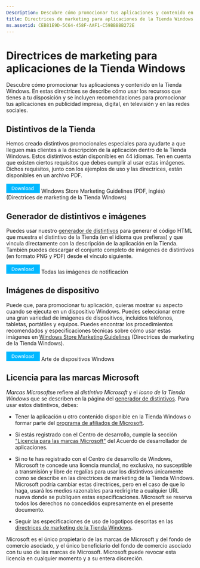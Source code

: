 ```yaml
---
Description: Descubre cómo promocionar tus aplicaciones y contenido en la Tienda Windows. En estas directrices se describe cómo usar los recursos que tienes a tu disposición y se incluyen recomendaciones para promocionar tus aplicaciones en publicidad impresa, digital, en televisión y en las redes sociales.
title: Directrices de marketing para aplicaciones de la Tienda Windows
ms.assetid: CEB81E9D-5C64-458F-AAF1-C59BBBBB272E
---
```


# Directrices de marketing para aplicaciones de la Tienda Windows

Descubre cómo promocionar tus aplicaciones y contenido en la Tienda Windows. En estas directrices se describe cómo usar los recursos que tienes a tu disposición y se incluyen recomendaciones para promocionar tus aplicaciones en publicidad impresa, digital, en televisión y en las redes sociales.

## Distintivos de la Tienda

Hemos creado distintivos promocionales especiales para ayudarte a que lleguen más clientes a la descripción de la aplicación dentro de la Tienda Windows. Estos distintivos están disponibles en 44 idiomas. Ten en cuenta que existen ciertos requisitos que debes cumplir al usar estas imágenes. Dichos requisitos, junto con los ejemplos de uso y las directrices, están disponibles en un archivo PDF.

[![Botón Descargar](images/downloadbutton.png)](http://go.microsoft.com/fwlink/p/?LinkId=529769) Windows Store Marketing Guidelines (PDF, inglés) (Directrices de marketing de la Tienda Windows)

## Generador de distintivos e imágenes

Puedes usar nuestro [generador de distintivos](http://go.microsoft.com/fwlink/p/?LinkID=534236) para generar el código HTML que muestra el distintivo de la Tienda (en el idioma que prefieras) y que vincula directamente con la descripción de la aplicación en la Tienda. También puedes descargar el conjunto completo de imágenes de distintivos (en formato PNG y PDF) desde el vínculo siguiente.

[![Botón Descargar](images/downloadbutton.png)](http://go.microsoft.com/fwlink/p/?LinkId=529771) Todas las imágenes de notificación

## Imágenes de dispositivo

Puede que, para promocionar tu aplicación, quieras mostrar su aspecto cuando se ejecuta en un dispositivo Windows. Puedes seleccionar entre una gran variedad de imágenes de dispositivos, incluidos teléfonos, tabletas, portátiles y equipos. Puedes encontrar los procedimientos recomendados y especificaciones técnicas sobre cómo usar estas imágenes en [Windows Store Marketing Guidelines](http://go.microsoft.com/fwlink/p/?LinkId=529769) (Directrices de marketing de la Tienda Windows).

[![Botón Descargar](images/downloadbutton.png)](https://go.microsoft.com/fwlink/p/?LinkId=533057) Arte de dispositivos Windows

## Licencia para las marcas Microsoft

*Marcas Microsoft*se refiere al *distintivo Microsoft* y el *icono de la Tienda Windows* que se describen en la página del [generador de distintivos](http://go.microsoft.com/fwlink/p/?LinkID=534236). Para usar estos distintivos, debes:

-   Tener la aplicación u otro contenido disponible en la Tienda Windows o formar parte del [programa de afiliados de Microsoft](http://go.microsoft.com/fwlink/p/?LinkId=624463).

-   Si estás registrado con el Centro de desarrollo, cumple la sección ["Licencia para las marcas Microsoft"](https://msdn.microsoft.com/library/windows/apps/hh694058.aspx#license_to_mark) del Acuerdo de desarrollador de aplicaciones.

-   Si no te has registrado con el Centro de desarrollo de Windows, Microsoft te concede una licencia mundial, no exclusiva, no susceptible a transmisión y libre de regalías para usar los distintivos únicamente como se describe en las directrices de marketing de la Tienda Windows. Microsoft podría cambiar estas directrices, pero en el caso de que lo haga, usará los medios razonables para redirigirte a cualquier URL nueva donde se publiquen estas especificaciones. Microsoft se reserva todos los derechos no concedidos expresamente en el presente documento.

-   Seguir las especificaciones de uso de logotipos descritas en las [directrices de marketing de la Tienda Windows](http://go.microsoft.com/fwlink/p/?LinkId=529769).

Microsoft es el único propietario de las marcas de Microsoft y del fondo de comercio asociado, y el único beneficiario del fondo de comercio asociado con tu uso de las marcas de Microsoft. Microsoft puede revocar esta licencia en cualquier momento y a su entera discreción.

 

 






<!--HONumber=Mar16_HO1-->


